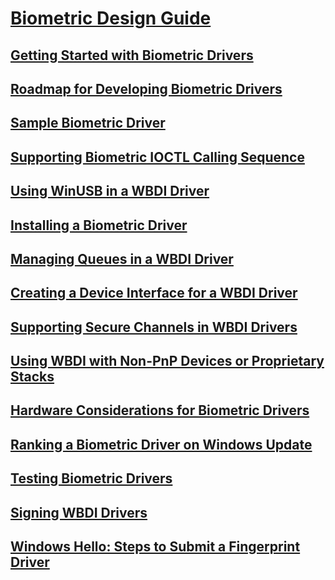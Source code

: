# [Biometric Design Guide](index.md)
## [Getting Started with Biometric Drivers](getting-started-with-biometric-drivers.md)
## [Roadmap for Developing Biometric Drivers](roadmap-for-developing-biometric-drivers.md)
## [Sample Biometric Driver](sample-biometric-driver.md)
## [Supporting Biometric IOCTL Calling Sequence](supporting-biometric-ioctl-calling-sequence.md)
## [Using WinUSB in a WBDI Driver](using-winusb-in-a-wbdi-driver.md)
## [Installing a Biometric Driver](installing-a-biometric-driver.md)
## [Managing Queues in a WBDI Driver](managing-queues-in-a-wbdi-driver.md)
## [Creating a Device Interface for a WBDI Driver](creating-a-device-interface-for-a-wbdi-driver.md)
## [Supporting Secure Channels in WBDI Drivers](supporting-secure-channels-in-wbdi-drivers.md)
## [Using WBDI with Non-PnP Devices or Proprietary Stacks](using-wbdi-with-non-pnp-devices-or-proprietary-stacks.md)
## [Hardware Considerations for Biometric Drivers](hardware-considerations-for-biometric-drivers.md)
## [Ranking a Biometric Driver on Windows Update](ranking-a-biometric-driver-on-windows-update.md)
## [Testing Biometric Drivers](testing-biometric-drivers.md)
## [Signing WBDI Drivers](signing-wbdi-drivers.md)
## [Windows Hello: Steps to Submit a Fingerprint Driver](windows-hello-driver-signing.md)

